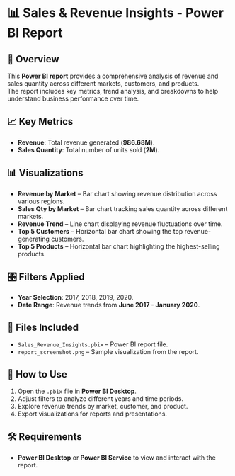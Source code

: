 # 📊 Sales & Revenue Insights - Power BI Report  

## 📌 Overview  
This **Power BI report** provides a comprehensive analysis of revenue and sales quantity across different markets, customers, and products.  
The report includes key metrics, trend analysis, and breakdowns to help understand business performance over time.  

## 📈 Key Metrics  
- **Revenue**: Total revenue generated (**986.68M**).  
- **Sales Quantity**: Total number of units sold (**2M**).  

## 📊 Visualizations  
- **Revenue by Market** – Bar chart showing revenue distribution across various regions.  
- **Sales Qty by Market** – Bar chart tracking sales quantity across different markets.  
- **Revenue Trend** – Line chart displaying revenue fluctuations over time.  
- **Top 5 Customers** – Horizontal bar chart showing the top revenue-generating customers.  
- **Top 5 Products** – Horizontal bar chart highlighting the highest-selling products.  

## 🎛️ Filters Applied  
- **Year Selection**: 2017, 2018, 2019, 2020.  
- **Date Range**: Revenue trends from **June 2017 - January 2020**.  

## 📂 Files Included  
- `Sales_Revenue_Insights.pbix` – Power BI report file.  
- `report_screenshot.png` – Sample visualization from the report.  

## 🚀 How to Use  
1. Open the `.pbix` file in **Power BI Desktop**.  
2. Adjust filters to analyze different years and time periods.  
3. Explore revenue trends by market, customer, and product.  
4. Export visualizations for reports and presentations.  

## 🛠️ Requirements  
- **Power BI Desktop** or **Power BI Service** to view and interact with the report.  
